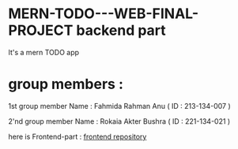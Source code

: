 # MERN-TODO---WEB-FINAL-PROJECT backend part

It's a mern TODO app
# group members :
1st group member Name : Fahmida Rahman Anu
( ID : 213-134-007 ) 

2'nd group member Name :   Rokaia Akter Bushra
( ID : 221-134-021 )

here is Frontend-part :
[frontend repository](https://github.com/007fahmida/MERN-TODO---Frontend/tree/main)


